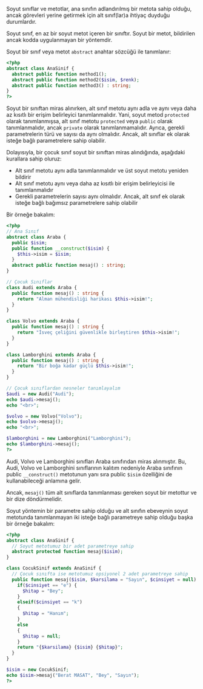 Soyut sınıflar ve metotlar, ana sınıfın adlandırılmış bir metota sahip olduğu, ancak görevleri yerine getirmek için alt sınıf(lar)a ihtiyaç duyduğu durumlardır.

Soyut sınıf, en az bir soyut metot içeren bir sınıftır. Soyut bir metot, bildirilen ancak kodda uygulanmayan bir yöntemdir.

Soyut bir sınıf veya metot `abstract` anahtar sözcüğü ile tanımlanır:

```PHP title:'abstract Syntax'
<?php
abstract class AnaSinif {
  abstract public function method1();
  abstract public function method2($isim, $renk);
  abstract public function method3() : string;
}
?>
```

Soyut bir sınıftan miras alınırken, alt sınıf metotu aynı adla ve aynı veya daha az kısıtlı bir erişim belirleyici tanımlanmalıdır. Yani, soyut metod `protected` olarak tanımlanmışsa, alt sınıf metotu `protected` veya `public` olarak tanımlanmalıdır, ancak `private` olarak tanımlanmamalıdır. Ayrıca, gerekli parametrelerin türü ve sayısı da aynı olmalıdır. Ancak, alt sınıflar ek olarak isteğe bağlı parametrelere sahip olabilir.

Dolayısıyla, bir çocuk sınıf soyut bir sınıftan miras alındığında, aşağıdaki kurallara sahip oluruz:

- Alt sınıf metotu aynı adla tanımlanmalıdır ve üst soyut metotu yeniden bildirir
- Alt sınıf metotu aynı veya daha az kısıtlı bir erişim belirleyicisi ile tanımlanmalıdır
- Gerekli parametrelerin sayısı aynı olmalıdır. Ancak, alt sınıf ek olarak isteğe bağlı bağımsız parametrelere sahip olabilir

Bir örneğe bakalım:

```PHP title:'Soyut sınıflara örnek'
<?php
// Ana Sınıf
abstract class Araba {
  public $isim;
  public function __construct($isim) {
    $this->isim = $isim;
  }
  abstract public function mesaj() : string;
}

// Çocuk Sınıflar
class Audi extends Araba {
  public function mesaj() : string {
    return "Alman mühendisliği harikası $this->isim!";
  }
}

class Volvo extends Araba {
  public function mesaj() : string {
    return "İsveç çeliğini güvenlikle birleştiren $this->isim!";
  }
}

class Lamborghini extends Araba {
  public function mesaj() : string {
    return "Bir boğa kadar güçlü $this->isim!";
  }
}

// Çocuk sınıflardan nesneler tanımlayalım
$audi = new Audi("Audi");
echo $audi->mesaj();
echo "<br>";

$volvo = new Volvo("Volvo");
echo $volvo->mesaj();
echo "<br>";

$lamborghini = new Lamborghini("Lamborghini");
echo $lamborghini->mesaj();
?>
```

Audi, Volvo ve Lamborghini sınıfları Araba sınıfından miras alınmıştır. Bu, Audi, Volvo ve Lamborghini sınıflarının kalıtım nedeniyle Araba sınıfının public `__construct()` metotunun yanı sıra public `$isim` özelliğini de kullanabileceği anlamına gelir.

Ancak, `mesaj()` tüm alt sınıflarda tanımlanması gereken soyut bir metottur ve bir dize döndürmelidir.

Soyut yöntemin bir parametre sahip olduğu ve alt sınıfın ebeveynin soyut metotunda tanımlanmayan iki isteğe bağlı parametreye sahip olduğu başka bir örneğe bakalım:

```PHP title:'Parametreli soyut metotlar'
<?php
abstract class AnaSinif {
  // Soyut metotumuz bir adet parametreye sahip
  abstract protected function mesaj($isim);
}

class CocukSinif extends AnaSinif {
  // Çocuk sınıfta ise metotumuz opsiyonel 2 adet parametreye sahip
  public function mesaj($isim, $karsilama = "Sayın", $cinsiyet = null) {
    if($cinsiyet == "e") {
      $hitap = "Bey";
    }
    elseif($cinsiyet == "k")
    {
      $hitap = "Hanım";
    }
    else
    {
      $hitap = null;
    }
    return "{$karsilama} {$isim} {$hitap}";
  }
}

$isim = new CocukSinif;
echo $isim->mesaj("Berat MASAT", "Bey", "Sayın");
?>
```

